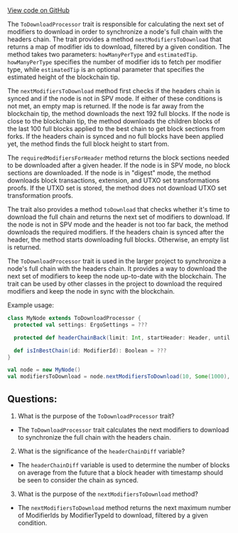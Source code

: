 [View code on GitHub](https://github.com/ergoplatform/ergo/src/main/scala/org/ergoplatform/nodeView/history/storage/modifierprocessors/ToDownloadProcessor.scala)

The `ToDownloadProcessor` trait is responsible for calculating the next set of modifiers to download in order to synchronize a node's full chain with the headers chain. The trait provides a method `nextModifiersToDownload` that returns a map of modifier ids to download, filtered by a given condition. The method takes two parameters: `howManyPerType` and `estimatedTip`. `howManyPerType` specifies the number of modifier ids to fetch per modifier type, while `estimatedTip` is an optional parameter that specifies the estimated height of the blockchain tip. 

The `nextModifiersToDownload` method first checks if the headers chain is synced and if the node is not in SPV mode. If either of these conditions is not met, an empty map is returned. If the node is far away from the blockchain tip, the method downloads the next 192 full blocks. If the node is close to the blockchain tip, the method downloads the children blocks of the last 100 full blocks applied to the best chain to get block sections from forks. If the headers chain is synced and no full blocks have been applied yet, the method finds the full block height to start from.

The `requiredModifiersForHeader` method returns the block sections needed to be downloaded after a given header. If the node is in SPV mode, no block sections are downloaded. If the node is in "digest" mode, the method downloads block transactions, extension, and UTXO set transformations proofs. If the UTXO set is stored, the method does not download UTXO set transformation proofs.

The trait also provides a method `toDownload` that checks whether it's time to download the full chain and returns the next set of modifiers to download. If the node is not in SPV mode and the header is not too far back, the method downloads the required modifiers. If the headers chain is synced after the header, the method starts downloading full blocks. Otherwise, an empty list is returned.

The `ToDownloadProcessor` trait is used in the larger project to synchronize a node's full chain with the headers chain. It provides a way to download the next set of modifiers to keep the node up-to-date with the blockchain. The trait can be used by other classes in the project to download the required modifiers and keep the node in sync with the blockchain. 

Example usage:

```scala
class MyNode extends ToDownloadProcessor {
  protected val settings: ErgoSettings = ???

  protected def headerChainBack(limit: Int, startHeader: Header, until: Header => Boolean): HeaderChain = ???

  def isInBestChain(id: ModifierId): Boolean = ???
}

val node = new MyNode()
val modifiersToDownload = node.nextModifiersToDownload(10, Some(1000), (mtid, mid) => true)
```
## Questions: 
 1. What is the purpose of the `ToDownloadProcessor` trait?
- The `ToDownloadProcessor` trait calculates the next modifiers to download to synchronize the full chain with the headers chain.

2. What is the significance of the `headerChainDiff` variable?
- The `headerChainDiff` variable is used to determine the number of blocks on average from the future that a block header with timestamp should be seen to consider the chain as synced.

3. What is the purpose of the `nextModifiersToDownload` method?
- The `nextModifiersToDownload` method returns the next maximum number of ModifierIds by ModifierTypeId to download, filtered by a given condition.
